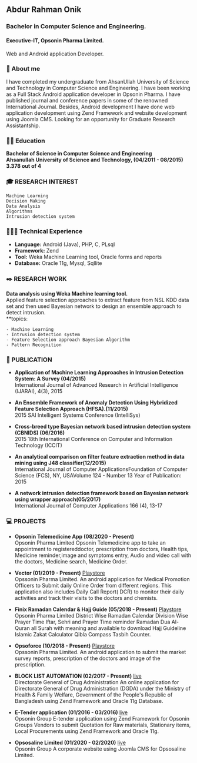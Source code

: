 ## Abdur Rahman Onik 
### Bachelor in Computer Science and Engineering.
#### Executive-IT, Opsonin Pharma Limited.  
Web and Android application Developer.


### 📄 About me
I have completed my undergraduate from AhsanUllah University of Science and Technology in Computer Science
and Engineering. I have been working as a Full Stack Android application developer in Opsonin Pharma. I have
published journal and conference papers in some of the renowned International Journal. Besides, Android
development I have done web application development using Zend Framework and website development using
Joomla CMS. Looking for an opportunity for Graduate Research Assistantship.

### 👨‍🎓 Education

**Bachelor of Science in Computer Science and Engineering**    
**Ahsanullah University of Science and Technology, (04/2011 - 08/2015)**      
**3.378 out of 4** 

### 🎓 RESEARCH INTEREST  
```
Machine Learning
Decision Making
Data Analysis
Algorithms
Intrusion detection system
```

### 👨🏼‍💻 Technical Experience
- **Language:**  Android (Java), PHP, C, PLsql
- **Framework:** Zend
- **Tool:** Weka Machine Learning tool, Oracle forms and reports
- **Database:** Oracle 11g, Mysql, Sqllite  


### ✒️ RESEARCH WORK
**Data analysis using Weka Machine learning tool.**  
Applied feature selection approaches to extract feature from NSL KDD data set and then used Bayesian network to design an ensemble approach to detect
intrusion.   
**topics:  
```
- Machine Learning
- Intrusion detection system  
- Feature Selection approach Bayesian Algorithm  
- Pattern Recognition  
```

### 💬 PUBLICATION

- **Application of Machine Learning Approaches in Intrusion Detection System: A Survey (04/2015)**    
International Journal of Advanced Research in Artificial Intelligence (IJARAI), 4(3), 2015

- **An Ensemble Framework of Anomaly Detection Using Hybridized Feature Selection Approach (HFSA).(11/2015)**    
2015 SAI Intelligent Systems Conference (IntelliSys)

- **Cross-breed type Bayesian network based intrusion detection system (CBNIDS) (06/2016)**    
2015 18th International Conference on Computer and Information Technology (ICCIT)

- **An analytical comparison on filter feature extraction method in data mining using J48 classifier(12/2015)**    
International Journal of Computer ApplicationsFoundation of Computer Science (FCS), NY, USAVolume 124 - Number 13 Year of
Publication: 2015

- **A network intrusion detection framework based on Bayesian network using wrapper approach(05/2017)**    
International Journal of Computer Applications 166 (4), 13-17

### 💻 PROJECTS

- **Opsonin Telemedicine App (08/2020 - Present)**   
Opsonin Pharma Limited
Opsonin Telemedicine app to take an appointment to registereddoctor, prescription from doctors, Health tips, Medicine reminder,image and symptoms entry, Audio and video call   with the doctors, Medicine search, Medicine Order. 

- **Vector (01/2019 - Present)**  [Playstore](https://play.google.com/store/apps/details?id=com.opl.pharmavector)  
 Opssonin Pharma Limited.
 An android application for Medical Promotion Officers to Submit daily Online Order from different regions. This application also includes Daily Call Report( DCR) to monitor their daily activities and track their visits to the doctors and chemists.

- **Finix Ramadan Calendar & Hajj Guide (05/2018 - Present)**  [Playstore](https://play.google.com/store/apps/details?id=finix.ramadan.opsonin)  
 Opsonin Pharma Limited
District Wise Ramadan Calendar Division Wise Prayer Time Iftar, Sehri and Prayer Time reminder Ramadan Dua Al-Quran all Surah with meaning and available to download Hajj Guideline Islamic Zakat Calculator Qibla Compass Tasbih Counter. 

- **Opsoforce (10/2018 - Present)**  [Playstore](https://play.google.com/store/apps/details?id=com.opl.opluploadimage)  
Opssonin Pharma Limited.
 An android application to submit the market survey reports, prescription of the doctors and image of the prescription. 

- **BLOCK LIST AUTOMATION (02/2017 - Present)**  [live](http://180.211.137.73/drug/public/user/login)  
Directorate General of Drug Administration An online application for Directorate General of Drug Administration
(DGDA) under the Ministry of Health & Family Welfare, Government of the People's Republic of Bangladesh using Zend Framework and
Oracle 11g Database.

- **E-Tender application (01/2016 - 03/2016)**  [live](http://opsonin.com.bd/dashboard)   
 Opsonin Group
E-tender application using Zend Framework for Opsonin Groups Vendors to submit Quotation for Raw materials, Stationary items, Local Procurements using Zend Framework and Oracle 11g. 

- **Opsosaline Limited (01/2020 - 02/2020)**  [live](http://www.opsosaline.com/osl/)   
Opsonin Group
A corporate website using Joomla CMS for Opsosaline Limited.




